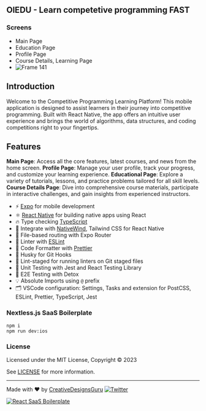 ## OlEDU - Learn competetive programming FAST

### Screens
* Main Page
* Education Page
* Profile Page
* Course Details, Learning Page
* ![Frame 141](https://github.com/ZhQriks/oledu/assets/49629027/970ac72b-5c76-4140-9082-b84196ce9117)

## Introduction
Welcome to the Competitive Programming Learning Platform! This mobile application is designed to assist learners in their journey into competitive programming. Built with React Native, the app offers an intuitive user experience and brings the world of algorithms, data structures, and coding competitions right to your fingertips.

## Features
**Main Page**: Access all the core features, latest courses, and news from the home screen.
**Profile Page**: Manage your user profile, track your progress, and customize your learning experience.
**Educational Page**: Explore a variety of tutorials, lessons, and practice problems tailored for all skill levels.
**Course Details Page**: Dive into comprehensive course materials, participate in interactive challenges, and gain insights from experienced instructors.

- ⚡ [Expo](https://expo.dev) for mobile development
- ⚛️ [React Native](https://reactnative.dev) for building native apps using React
- 🔥 Type checking [TypeScript](https://www.typescriptlang.org)
- 💎 Integrate with [NativeWind](https://www.nativewind.dev), Tailwind CSS for React Native
- 📁 File-based routing with Expo Router
- 📏 Linter with [ESLint](https://eslint.org)
- 💖 Code Formatter with [Prettier](https://prettier.io)
- 🦊 Husky for Git Hooks
- 🚫 Lint-staged for running linters on Git staged files
- 🦺 Unit Testing with Jest and React Testing Library
- 🧪 E2E Testing with Detox
- 💡 Absolute Imports using `@` prefix
- 🗂 VSCode configuration: Settings, Tasks and extension for PostCSS, ESLint, Prettier, TypeScript, Jest

### Nextless.js SaaS Boilerplate

```
npm i
npm run dev:ios
```

### License

Licensed under the MIT License, Copyright © 2023

See [LICENSE](LICENSE) for more information.

---

Made with ♥ by [CreativeDesignsGuru](https://creativedesignsguru.com) [![Twitter](https://img.shields.io/twitter/url/https/twitter.com/cloudposse.svg?style=social&label=Follow%20%40Ixartz)](https://twitter.com/ixartz)

[![React SaaS Boilerplate](https://creativedesignsguru.com/assets/images/themes/next-js-saas-starter-kit.jpg)](https://nextlessjs.com)

